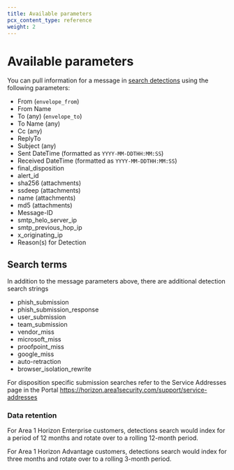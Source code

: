 ```yaml
---
title: Available parameters
pcx_content_type: reference
weight: 2
---
```


# Available parameters

You can pull information for a message in [search detections](/email-security/reporting/search/detection-search/) using the following parameters:

- From (`envelope_from`)
- From Name
- To (any) (`envelope_to`)
- To Name (any)
- Cc (any)
- ReplyTo
- Subject (any)
- Sent DateTime (formatted as `YYYY-MM-DDTHH:MM:SS`)
- Received DateTime (formatted as `YYYY-MM-DDTHH:MM:SS`)
- final_disposition
- alert_id
- sha256 (attachments)
- ssdeep (attachments)
- name (attachments)
- md5 (attachments)
- Message-ID
- smtp_helo_server_ip
- smtp_previous_hop_ip
- x_originating_ip
- Reason(s) for Detection

## Search terms

In addition to the message parameters above, there are additional detection search strings

- phish_submission
- phish_submission_response
- user_submission
- team_submission
- vendor_miss
- microsoft_miss
- proofpoint_miss
- google_miss
- auto-retraction
- browser_isolation_rewrite

For disposition specific submission searches refer to the Service Addresses page in the Portal https://horizon.area1security.com/support/service-addresses

### Data retention

For Area 1 Horizon Enterprise customers, detections search would index for a period of 12 months and rotate over to a rolling 12-month period.

For Area 1 Horizon Advantage customers, detections search would index for three months and rotate over to a rolling 3-month period.
